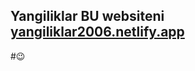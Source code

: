 ## Yangiliklar BU websiteni <a href="https://yangiliklar2006.netlify.app">yangiliklar2006.netlify.app</a> 
#😉
